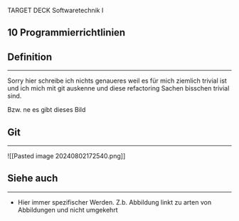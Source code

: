 
TARGET DECK
Softwaretechnik I

10 Programmierrichtlinien
--
## Definition
***
Sorry hier schreibe ich nichts genaueres weil es für mich ziemlich trivial ist und ich mich mit git auskenne und diese refactoring Sachen bisschen trivial sind.

Bzw. ne es gibt dieses Bild
## Git
***
![[Pasted image 20240802172540.png]]
## Siehe auch
***
* Hier immer spezifischer Werden. Z.b. Abbildung linkt zu arten von Abbildungen und nicht umgekehrt